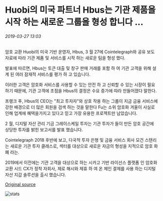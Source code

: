 # Huobi의 미국 파트너 Hbus는 기관 제품을 시작 하는 새로운 그룹을 형성 합니다 ...

###### 2019-03-27 13:03

암호 교환 Huobi의 미국 기반 운영자, Hbus, 3 월 27에 Cointelegraph와 공유 보도 자료에 따라 기관 제품 및 서비스를 시작 하는 새로운 팀을 형성 했다.

발표에 따르면, Hbus는 토큰 대출 및 창구 판매 거래를 포함 하 여 기관 고객을 위해 설계 된 여러 잠재적 서비스를 평가 하 고 있습니다.

이러한 고객은 암호화 서비스를 사용할 수 있는 안전 하 고 신뢰할 수 있는 시장이 필요 하기 때문에, 기관 고객에 초점을 Hbus의 결정은 수요 증가에 따라 만들어졌다 말한다.

프랭크 푸, Hbus의 CEO는 "최고 투자자"와 상호 작용 하는 그룹이 지금 금융 서비스에 강한 배경으로 더 많은 회원을 검색 하는 것을 말한다 Fu는 소위 암호화 겨울이 사실로 인해 업계에 혜택을가지고 있다고 믿고 가장 유용한 프로젝트만 남았습니다.

2 월, 디지털 자산 관리 기금 그레이스케일 투자는 기관 투자가 들이 만든 암호 공간에 상당한 투자를 밝힌 보고서를 발표 했습니다.

Cointelegraph 2018 후반에 보고, 다국적 투자 은행 및 금융 서비스 회사 모건 스탠리는 새로운 기관 투자 클래스로, 섹터를 대상으로 새로운 자금의 형성을 지적으로 암호 화폐 라는.

2019에서 이전에는 기관 고객을 대상으로 하는 시카고 기반 라이선스 플랫폼 인 암호화 교환 시드 CX가 정착 자회사, 제로 해시와 제휴 하 여 온 체인 결제를 사용 하는 디지털 자산 지갑 솔루션을 출시 했습니다.

[Original source](https://cointelegraph.com/news/huobis-us-partner-hbus-forms-new-group-to-launch-institutional-products)

![stats](https://c.statcounter.com/11760860/0/a89fa40b/1/ "stats")